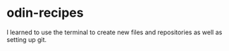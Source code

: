 # odin-recipes

I learned to use the terminal to create new files and repositories as well as setting up git.